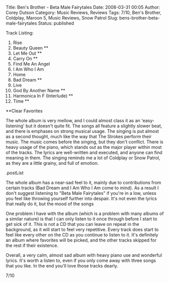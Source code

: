 Title: Ben's Brother - Beta Male Fairytales
Date: 2008-03-31 00:05
Author: Corey Dutson
Category: Music Reviews, Reviews
Tags: 7/10, Ben's Brother, Coldplay, Maroon 5, Music Reviews, Snow Patrol
Slug: bens-brother-beta-male-fairytales
Status: published

<div class="albumCover">

</div>

<div class="trackListing">

Track Listing:

</div>

1.  Rise
2.  Beauty Queen \*\*
3.  Let Me Out \*\*
4.  Carry On \*\*
5.  Find Me An Angel
6.  I Am Who I Am
7.  Home
8.  Bad Dream \*\*
9.  Live
10. God By Another Name \*\*
11. Harmonica In F (Interlude) \*\*
12. Time \*\*

\*\*Clear Favorites

The whole album is very mellow, and I could almost class it as an
'easy-listening' but it doesn't quite fit. The songs all feature a
slightly slower beat, and there is emphases on strong musical usage. The
singing is put almost as a second thought, much like the way that The
Strokes perform their music. The music comes before the singing, but
they don't conflict. There is heavy usage of the piano, which stands out
as the major player within most of the tracks. The lyrics are
well-written and executed, and anyone can find meaning in them. The
singing reminds me a lot of Coldplay or Snow Patrol, as they are a
little grainy, and full of emotion.

.postList

The whole album has a near-sad feel to it, mainly due to contributions
from certain tracks (Bad Dream and I Am Who I Am come to mind). As a
result I don't suggest listening to "Beta Male Fairytales" if you're in
a low, unless you feel like throwing yourself further into despair. It's
not even the lyrics that really do it, but the mood of the songs

One problem I have with the album (which is a problem with many albums
of a similar nature) is that I can only listen to it once through before
I start to get sick of it. This is not a CD that you can leave on repeat
in the background, as it will start to feel very repetitive. Every track
does start to feel like every other on the CD as you continue to listen
to it. It's definitely an album where favorites will be picked, and the
other tracks skipped for the rest if their existence.

Overall, a very calm, almost sad album with heavy piano use and
wonderful lyrics. It's worth a listen to, even if you only come away
with three songs that you like. In the end you'll love those tracks
dearly.

7/10
